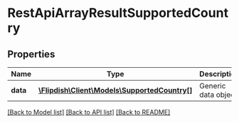 # RestApiArrayResultSupportedCountry

## Properties
Name | Type | Description | Notes
------------ | ------------- | ------------- | -------------
**data** | [**\Flipdish\\Client\Models\SupportedCountry[]**](SupportedCountry.md) | Generic data object. | 

[[Back to Model list]](../README.md#documentation-for-models) [[Back to API list]](../README.md#documentation-for-api-endpoints) [[Back to README]](../README.md)


